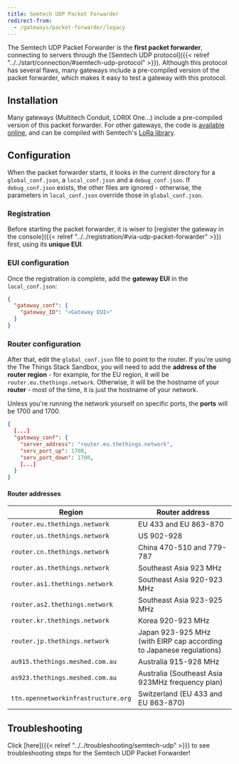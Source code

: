 ```yaml
---
title: Semtech UDP Packet Forwarder
redirect-from:
  - /gateways/packet-forwarder/legacy
---
```


The Semtech UDP Packet Forwarder is the **first packet forwarder**, connecting to servers through the [Semtech UDP protocol]({{< relref "../../start/connection/#semtech-udp-protocol" >}}). Although this protocol has several flaws, many gateways include a pre-compiled version of the packet forwarder, which makes it easy to test a gateway with this protocol.

## Installation

Many gateways (Multitech Conduit, LORIX One...) include a pre-compiled version of this packet forwarder. For other gateways, the code is [available online](https://github.com/Lora-net/packet_forwarder), and can be compiled with Semtech's [LoRa library](https://github.com/Lora-net/lora_gateway).

## Configuration

When the packet forwarder starts, it looks in the current directory for a `global_conf.json`, a `local_conf.json` and a `debug_conf.json`. If `debug_conf.json` exists, the other files are ignored - otherwise, the parameters in `local_conf.json` override those in `global_conf.json`.

### Registration

Before starting the packet forwarder, it is wiser to [register the gateway in the console]({{< relref "../../registration/#via-udp-packet-forwarder" >}}) first, using its **unique EUI**.

### EUI configuration

Once the registration is complete, add the **gateway EUI** in the `local_conf.json`:

```json
{
  "gateway_conf": {
    "gateway_ID": "<Gateway EUI>"
  }
}
```

### Router configuration

After that, edit the `global_conf.json` file to point to the router. If you're using the The Things Stack Sandbox, you will need to add the **address of the router region** - for example, for the EU region, it will be `router.eu.thethings.network`. Otherwise, it will be the hostname of your **router** - most of the time, it is just the hostname of your network.

Unless you're running the network yourself on specific ports, the **ports** will be 1700 and 1700.

```json
{
  [...]
  "gateway_conf": {
    "server_address": "router.eu.thethings.network",
    "serv_port_up": 1700,
    "serv_port_down": 1700,
    [...]
  }
}
```

#### Router addresses

| Region                              | Router address                                                      |
| ----------------------------------- | ------------------------------------------------------------------- |
| `router.eu.thethings.network`       | EU 433 and EU 863-870                                               |
| `router.us.thethings.network`       | US 902-928                                                          |
| `router.cn.thethings.network`       | China 470-510 and 779-787                                           |
| `router.as.thethings.network`       | Southeast Asia 923 MHz                                              |
| `router.as1.thethings.network`      | Southeast Asia 920-923 MHz                                          |
| `router.as2.thethings.network`      | Southeast Asia 923-925 MHz                                          |
| `router.kr.thethings.network`       | Korea 920-923 MHz                                                   |
| `router.jp.thethings.network`       | Japan 923-925 MHz (with EIRP cap according to Japanese regulations) |
| `au915.thethings.meshed.com.au`     | Australia 915-928 MHz                                               |
| `as923.thethings.meshed.com.au`     | Australia (Southeast Asia 923MHz frequency plan)                    |
| `ttn.opennetworkinfrastructure.org` | Switzerland (EU 433 and EU 863-870)                                 |

## Troubleshooting

Click [here]({{< relref "../../troubleshooting/semtech-udp" >}}) to see troubleshooting steps for the Semtech UDP Packet Forwarder!
